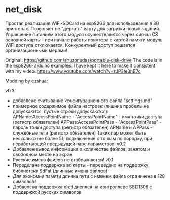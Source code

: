 # net_disk

Простая реализация WiFi-SDCard на esp8266 для использования в 3D принтерах. 
Позволяет не "дергать" карту для загрузки новых заданий.
Управление питанием этого модуля осуществляется через сигнал CS основной карты - при начале 
работы принтера с картой памяти модуль WiFi доступа отключается. 
Конкурентный доступ решается организационными мерами! 

Original: https://github.com/shuzonudas/portable-disk-drive
The code is in the esp8266-arduino examples. 
I have kept it here to make it consistent with my video.
https://www.youtube.com/watch?v=zJP3Ie3nE7c


Modding by ezshua:

v0.3
- добавлено считывание конфигурационного файла "settings.md"
- примерное содержимое файла настроек (лишние пробелы не допускаются, пустые строки допускаются):
  APName:AccessPointName - "AccessPointName" - имя точки доступа (регистр обязателен)
  APPass:AccessPointPass - "AccessPointPass" - пароль точки доступа (регистр обязателен)
  APName и APPass - служебные теги (регистр обязателен)
  Таких пар может быть несколько (не более 5), подключение к точкам по порядку, 
  при неработающей предыдущей паре параметров.
v0.2
- Добавлен вывод информации о количестве файлов, занятом и свободном месте на экран
- Русские имена файлов не отображаются!
v0.1
- Переделана поддержка sd карты - переведено на поддержку библиотеки SdFat (длинные имена файлов)
- Для экономии памяти длинна пути с именем файла ограничена в 128 символов!
- Добавлена поддержка oled дисплея на контроллере SSD1306 с поддержкой русских символов
